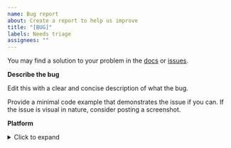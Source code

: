 ```yaml
---
name: Bug report
about: Create a report to help us improve
title: "[BUG]"
labels: Needs triage
assignees: ""
---
```


You may find a solution to your problem in the [docs](https://rich.readthedocs.io/en/latest/introduction.html) or [issues](https://github.com/willmcgugan/rich/issues).

**Describe the bug**

Edit this with a clear and concise description of what the bug.

Provide a minimal code example that demonstrates the issue if you can. If the issue is visual in nature, consider posting a screenshot.

**Platform**
<details>
<summary>Click to expand</summary>

What platform (Win/Linux/Mac) are you running on? What terminal software are you using?

I may ask you to copy and paste the output of the following commands. It may save some time if you do it now.

If you're using Rich in a terminal:

```
python -c "from rich.diagnose import report; report()"
pip freeze | grep rich
```

If you're using Rich in a Jupyter Notebook, run the following snippet in a cell
and paste the output in your bug report.

```python
from rich.diagnose import report
report()
```

</details>
